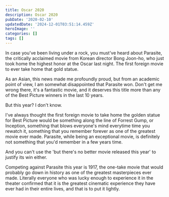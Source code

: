 ```yaml
---
title: Oscar 2020
description: Oscar 2020
pubDate: '2020-02-10'
updatedDate: '2024-12-01T03:51:14.459Z'
heroImage: ''
categories: []
tags: []
---
```


In case you've been living under a rock, you must've heard about Parasite, the critically acclaimed movie from Korean director Bong Joon-ho, who just took home the highest honor at the Oscar last night. The first foreign movie to ever take home that gold statue.

As an Asian, this news made me profoundly proud, but from an academic point of view, I am somewhat disappointed that Parasite won. Don't get me wrong there, it's a fantastic movie, and it deserves this title more than any of the Best Picture winners in the last 10 years.

But this year? I don't know.

I've always thought the first foreign movie to take home the golden statue for Best Picture would be something along the line of Forrest Gump, or Inception, something that blows everyone's mind everytime time you rewatch it, something that you remember forever as one of the greatest movie ever made. Parasite, while being an exceptional movie, is definitely not something that you'd remember in a few years time.

And you can't use the 'but there's no better movie released this year' to justify its win either.

Competing against Parasite this year is 1917, the one-take movie that would probably go down in history as one of the greatest masterpieces ever made. Literally everyone who was lucky enough to experience it in the theater confirmed that it is the greatest cinematic experience they have ever had in their entire lives, and that is to put it lightly.
